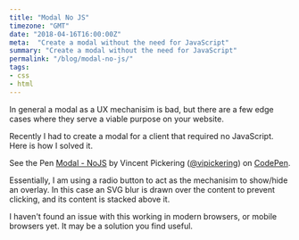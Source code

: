 ```yaml
---
title: "Modal No JS"
timezone: "GMT"
date: "2018-04-16T16:00:00Z"
meta:  "Create a modal without the need for JavaScript"
summary: "Create a modal without the need for JavaScript"
permalink: "/blog/modal-no-js/"
tags:
- css
- html
---
```


In general a modal as a UX mechanisim is bad, but there are a few edge cases where they serve a viable purpose on your website.

Recently I had to create a modal for a client that required no JavaScript. Here is how I solved it.

<p data-height="265" data-theme-id="0" data-slug-hash="wmVpXv" data-default-tab="css,result" data-user="vipickering" data-embed-version="2" data-pen-title="Modal - NoJS" class="codepen">See the Pen <a href="https://codepen.io/vipickering/pen/wmVpXv/">Modal - NoJS</a> by Vincent Pickering (<a href="https://codepen.io/vipickering">@vipickering</a>) on <a href="https://codepen.io">CodePen</a>.</p>
<script async src="https://static.codepen.io/assets/embed/ei.js"></script>

Essentially, I am using a radio button to act as the mechanisim to show/hide an overlay. In this case an SVG blur is drawn over the content to prevent clicking, and its content is stacked above it.

I haven't found an issue with this working in modern browsers, or mobile browsers yet. It may be a solution you find useful.
